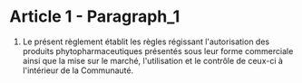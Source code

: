 # Article 1 - Paragraph_1

1. Le présent règlement établit les règles régissant l'autorisation des produits phytopharmaceutiques présentés sous leur forme commerciale ainsi que la mise sur le marché, l'utilisation et le contrôle de ceux-ci à l'intérieur de la Communauté.